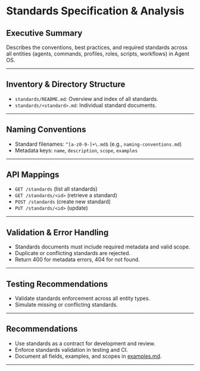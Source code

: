 # Standards Specification & Analysis

## Executive Summary
Describes the conventions, best practices, and required standards across all entities (agents, commands, profiles, roles, scripts, workflows) in Agent OS.

---

## Inventory & Directory Structure

- `standards/README.md`: Overview and index of all standards.
- `standards/<standard>.md`: Individual standard documents.

---

## Naming Conventions

- Standard filenames: `^[a-z0-9-]+\.md$` (e.g., `naming-conventions.md`)
- Metadata keys: `name`, `description`, `scope`, `examples`

---

## API Mappings

- `GET /standards` (list all standards)
- `GET /standards/<id>` (retrieve a standard)
- `POST /standards` (create new standard)
- `PUT /standards/<id>` (update)

---

## Validation & Error Handling

- Standards documents must include required metadata and valid scope.
- Duplicate or conflicting standards are rejected.
- Return 400 for metadata errors, 404 for not found.

---

## Testing Recommendations

- Validate standards enforcement across all entity types.
- Simulate missing or conflicting standards.

---

## Recommendations

- Use standards as a contract for development and review.
- Enforce standards validation in testing and CI.
- Document all fields, examples, and scopes in [examples.md](../examples.md).

---
